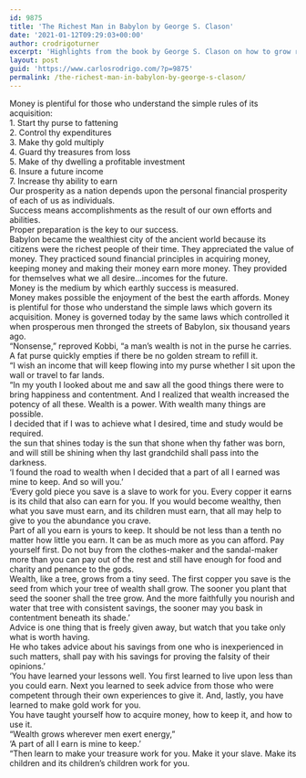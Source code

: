 ```yaml
---
id: 9875
title: 'The Richest Man in Babylon by George S. Clason'
date: '2021-01-12T09:29:03+00:00'
author: crodrigoturner
excerpt: 'Highlights from the book by George S. Clason on how to grow rich.'
layout: post
guid: 'https://www.carlosrodrigo.com/?p=9875'
permalink: /the-richest-man-in-babylon-by-george-s-clason/
---
```


Money is plentiful for those who understand the simple rules of its acquisition:  
1\. Start thy purse to fattening  
2\. Control thy expenditures  
3\. Make thy gold multiply  
4\. Guard thy treasures from loss  
5\. Make of thy dwelling a profitable investment  
6\. Insure a future income  
7\. Increase thy ability to earn  
Our prosperity as a nation depends upon the personal financial prosperity of each of us as individuals.  
Success means accomplishments as the result of our own efforts and abilities.  
Proper preparation is the key to our success.  
Babylon became the wealthiest city of the ancient world because its citizens were the richest people of their time. They appreciated the value of money. They practiced sound financial principles in acquiring money, keeping money and making their money earn more money. They provided for themselves what we all desire…incomes for the future.  
Money is the medium by which earthly success is measured.  
Money makes possible the enjoyment of the best the earth affords. Money is plentiful for those who understand the simple laws which govern its acquisition. Money is governed today by the same laws which controlled it when prosperous men thronged the streets of Babylon, six thousand years ago.  
“Nonsense,” reproved Kobbi, “a man’s wealth is not in the purse he carries. A fat purse quickly empties if there be no golden stream to refill it.  
“I wish an income that will keep flowing into my purse whether I sit upon the wall or travel to far lands.  
“In my youth I looked about me and saw all the good things there were to bring happiness and contentment. And I realized that wealth increased the potency of all these. Wealth is a power. With wealth many things are possible.  
I decided that if I was to achieve what I desired, time and study would be required.  
the sun that shines today is the sun that shone when thy father was born, and will still be shining when thy last grandchild shall pass into the darkness.  
‘I found the road to wealth when I decided that a part of all I earned was mine to keep. And so will you.’  
‘Every gold piece you save is a slave to work for you. Every copper it earns is its child that also can earn for you. If you would become wealthy, then what you save must earn, and its children must earn, that all may help to give to you the abundance you crave.  
Part of all you earn is yours to keep. It should be not less than a tenth no matter how little you earn. It can be as much more as you can afford. Pay yourself first. Do not buy from the clothes-maker and the sandal-maker more than you can pay out of the rest and still have enough for food and charity and penance to the gods.  
Wealth, like a tree, grows from a tiny seed. The first copper you save is the seed from which your tree of wealth shall grow. The sooner you plant that seed the sooner shall the tree grow. And the more faithfully you nourish and water that tree with consistent savings, the sooner may you bask in contentment beneath its shade.’  
Advice is one thing that is freely given away, but watch that you take only what is worth having.  
He who takes advice about his savings from one who is inexperienced in such matters, shall pay with his savings for proving the falsity of their opinions.’  
‘You have learned your lessons well. You first learned to live upon less than you could earn. Next you learned to seek advice from those who were competent through their own experiences to give it. And, lastly, you have learned to make gold work for you.  
You have taught yourself how to acquire money, how to keep it, and how to use it.  
“Wealth grows wherever men exert energy,”  
‘A part of all I earn is mine to keep.’  
“Then learn to make your treasure work for you. Make it your slave. Make its children and its children’s children work for you.